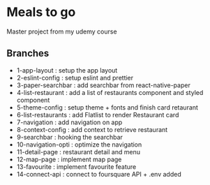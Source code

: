 # Meals to go

Master project from my udemy course

## Branches

- 1-app-layout : setup the app layout
- 2-eslint-config : setup eslint and prettier
- 3-paper-searchbar : add searchbar from react-native-paper
- 4-list-restaurant : add a list of restaurants component and styled component
- 5-theme-config : setup theme + fonts and finish card retaurant
- 6-list-restaurants : add Flatlist to render Restaurant card
- 7-navigation : add navigation on app
- 8-context-config : add context to retrieve restaurant
- 9-searchbar : hooking the searchbar
- 10-navigation-opti : optimize the navigation
- 11-detail-page : restaurant detail and menu
- 12-map-page : implement map page
- 13-favourite : implement favourite feature
- 14-connect-api : connect to foursquare API + .env added